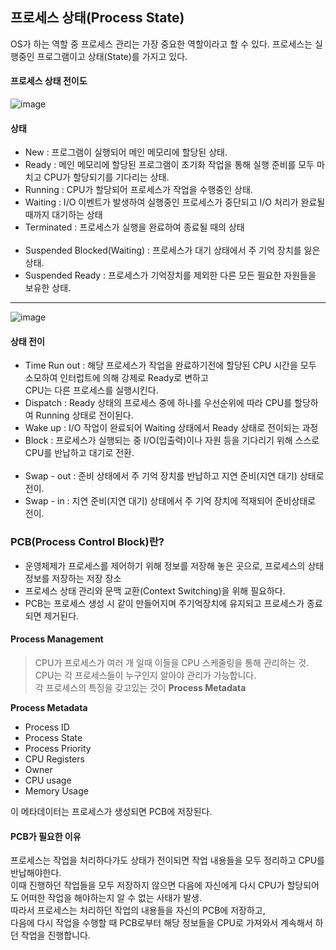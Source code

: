 ## 프로세스 상태(Process State)

OS가 하는 역할 중 프로세스 관리는 가장 중요한 역할이라고 할 수 있다.
프로세스는 실행중인 프로그램이고 상태(State)를 가지고 있다.


#### 프로세스 상태 전이도

![image](https://user-images.githubusercontent.com/43642411/104544350-de3d1800-566a-11eb-8704-aaf4e4c56b0a.png)


#### 상태
- New : 프로그램이 실행되어 메인 메모리에 할당된 상태. </br>
- Ready : 메인 메모리에 할당된 프로그램이 초기화 작업을 통해 실행 준비를 모두 마치고 CPU가 할당되기를 기다리는 상태. </br>
- Running : CPU가 할당되어 프로세스가 작업을 수행중인 상태. </br>
- Waiting : I/O 이벤트가 발생하여 실행중인 프로세스가 중단되고 I/O 처리가 완료될 때까지 대기하는 상태  </br>
- Terminated : 프로세스가 실행을 완료하여 종료될 때의 상태 </br> </br>
- Suspended Blocked(Waiting) : 프로세스가 대기 상태에서 주 기억 장치를 잃은 상태.
- Suspended Ready : 프로세스가 기억장치를 제외한 다른 모든 필요한 자원들을 보유한 상태. </br>

--- 

![image](http://itwiki.kr/images/e/e9/%ED%94%84%EB%A1%9C%EC%84%B8%EC%8A%A4_%EC%83%81%ED%83%9C%EC%A0%84%EC%9D%B4%EB%8F%84_%EC%83%81%EC%84%B8.png)

#### 상태 전이
- Time Run out : 해당 프로세스가 작업을 완료하기전에 할당된 CPU 시간을 모두 소모하여 인터럽트에 의해 강제로 Ready로 변하고 <br>CPU는 다른 프로세스를 실행시킨다.</br>
- Dispatch : Ready 상태의 프로세스 중에 하나를 우선순위에 따라 CPU를 할당하여 Running 상태로 전이된다. </br>
- Wake up : I/O 작업이 완료되어 Waiting 상태에서 Ready 상태로 전이되는 과정
- Block : 프로세스가 실행되는 중 I/O(입출력)이나 자원 등을 기다리기 위해 스스로 CPU를 반납하고 대기로 전환. </br></br>
- Swap - out : 준비 상태에서 주 기억 장치를 반납하고 지연 준비(지연 대기) 상태로 전이.
- Swap - in : 지연 준비(지연 대기) 상태에서 주 기억 장치에 적재되어 준비상태로 전이.


### PCB(Process Control Block)란?
  - 운영체제가 프로세스를 제어하기 위해 정보를 저장해 놓은 곳으로, 프로세스의 상태 정보를 저장하는 저장 장소
  - 프로세스 상태 관리와 문맥 교환(Context Switching)을 위해 필요하다.
  - PCB는 프로세스 생성 시 같이 만들어지며 주기억장치에 유지되고 프로세스가 종료되면 제거된다. </br>

#### Process Management
> CPU가 프로세스가 여러 개 일때 이들을 CPU 스케줄링을 통해 관리하는 것. 
CPU는 각 프로세스들이 누구인지 알아야 관리가 가능합니다. </br>각 프로세스의 특징을 갖고있는 것이 **Process Metadata**

**Process Metadata**
   - Process ID
   - Process State
   - Process Priority
   - CPU Registers
   - Owner
   - CPU usage
   - Memory Usage
   
이 메타데이터는 프로세스가 생성되면 PCB에 저장된다.


#### PCB가 필요한 이유
프로세스는 작업을 처리하다가도 상태가 전이되면 작업 내용들을 모두 정리하고 CPU를 반납해야한다. </br>
이때 진행하던 작업들을 모두 저장하지 않으면 다음에 자신에게 다시 CPU가 할당되어도 어떠한 작업을 해야하는지 알 수 없는 사태가 발생.</br>
따라서 프로세스는 처리하던 작업의 내용들을 자신의 PCB에 저장하고, </br> 다음에 다시 작업을 수행할 때 PCB로부터 해당 정보들을 CPU로 가져와서 계속해서 하던 작업을 진행합니다.

